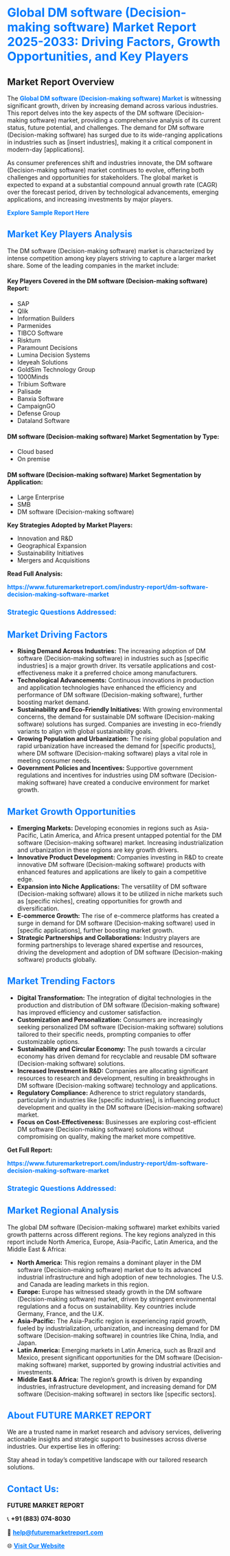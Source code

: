 <h1 style="color: #007BFF;">Global DM software (Decision-making software) Market Report 2025-2033: Driving Factors, Growth Opportunities, and Key Players</h1>

<section id="overview">
<h2>Market Report Overview</h2>
<p>The <a href="https://www.futuremarketreport.com/industry-report/dm-software-decision-making-software-market" style="color: #007BFF; text-decoration: none;"><strong>Global DM software (Decision-making software) Market</strong></a> is witnessing significant growth, driven by increasing demand across various industries. This report delves into the key aspects of the DM software (Decision-making software) market, providing a comprehensive analysis of its current status, future potential, and challenges. The demand for DM software (Decision-making software) has surged due to its wide-ranging applications in industries such as [insert industries], making it a critical component in modern-day [applications].</p>
<p>As consumer preferences shift and industries innovate, the DM software (Decision-making software) market continues to evolve, offering both challenges and opportunities for stakeholders. The global market is expected to expand at a substantial compound annual growth rate (CAGR) over the forecast period, driven by technological advancements, emerging applications, and increasing investments by major players.</p>
</section>

<section id="overview">
<p><a href="https://www.futuremarketreport.com/request-sample/reportId=112069" style="color: #007BFF; text-decoration: none;"><strong>Explore Sample Report Here</strong></a></p>
</section>

<section id="key-players">
<h2 style="color: #007BFF;">Market Key Players Analysis</h2>
<p>The DM software (Decision-making software) market is characterized by intense competition among key players striving to capture a larger market share. Some of the leading companies in the market include:</p>
<h4>Key Players Covered in the DM software (Decision-making software) Report:</h4>
<ul><li>SAP</li><li>Qlik</li><li>Information Builders</li><li>Parmenides</li><li>TIBCO Software</li><li>Riskturn</li><li>Paramount Decisions</li><li>Lumina Decision Systems</li><li>Ideyeah Solutions</li><li>GoldSim Technology Group</li><li>1000Minds</li><li>Tribium Software</li><li>Palisade</li><li>Banxia Software</li><li>CampaignGO</li><li>Defense Group</li><li>Dataland Software</li></ul>
<h4>DM software (Decision-making software) Market Segmentation by Type:</h4>
<ul><li>Cloud based</li><li>On premise</li></ul>

<h4>DM software (Decision-making software) Market Segmentation by Application:</h4>
<ul><li>Large Enterprise</li><li>SMB</li><li>DM software (Decision-making software)</li></ul>
<p><strong>Key Strategies Adopted by Market Players:</strong></p>
<ul>
<li>Innovation and R&D</li>
<li>Geographical Expansion</li>
<li>Sustainability Initiatives</li>
<li>Mergers and Acquisitions</li>
</ul>
</section>

<section>
<p><strong>Read Full Analysis: </strong></p><a href="https://www.futuremarketreport.com/industry-report/dm-software-decision-making-software-market" style="color: #007BFF; text-decoration: none;"><strong>https://www.futuremarketreport.com/industry-report/dm-software-decision-making-software-market</strong></a>
<h3 style="color: #007BFF;">Strategic Questions Addressed:</h3>
</section>

<section id="driving-factors">
<h2 style="color: #007BFF;">Market Driving Factors</h2>
<ul>
<li><strong>Rising Demand Across Industries:</strong> The increasing adoption of DM software (Decision-making software) in industries such as [specific industries] is a major growth driver. Its versatile applications and cost-effectiveness make it a preferred choice among manufacturers.</li>
<li><strong>Technological Advancements:</strong> Continuous innovations in production and application technologies have enhanced the efficiency and performance of DM software (Decision-making software), further boosting market demand.</li>
<li><strong>Sustainability and Eco-Friendly Initiatives:</strong> With growing environmental concerns, the demand for sustainable DM software (Decision-making software) solutions has surged. Companies are investing in eco-friendly variants to align with global sustainability goals.</li>
<li><strong>Growing Population and Urbanization:</strong> The rising global population and rapid urbanization have increased the demand for [specific products], where DM software (Decision-making software) plays a vital role in meeting consumer needs.</li>
<li><strong>Government Policies and Incentives:</strong> Supportive government regulations and incentives for industries using DM software (Decision-making software) have created a conducive environment for market growth.</li>
</ul>
</section>

<section id="growth-opportunities">
<h2 style="color: #007BFF;">Market Growth Opportunities</h2>
<ul>
<li><strong>Emerging Markets:</strong> Developing economies in regions such as Asia-Pacific, Latin America, and Africa present untapped potential for the DM software (Decision-making software) market. Increasing industrialization and urbanization in these regions are key growth drivers.</li>
<li><strong>Innovative Product Development:</strong> Companies investing in R&D to create innovative DM software (Decision-making software) products with enhanced features and applications are likely to gain a competitive edge.</li>
<li><strong>Expansion into Niche Applications:</strong> The versatility of DM software (Decision-making software) allows it to be utilized in niche markets such as [specific niches], creating opportunities for growth and diversification.</li>
<li><strong>E-commerce Growth:</strong> The rise of e-commerce platforms has created a surge in demand for DM software (Decision-making software) used in [specific applications], further boosting market growth.</li>
<li><strong>Strategic Partnerships and Collaborations:</strong> Industry players are forming partnerships to leverage shared expertise and resources, driving the development and adoption of DM software (Decision-making software) products globally.</li>
</ul>
</section>

<section id="trending-factors">
<h2 style="color: #007BFF;">Market Trending Factors</h2>
<ul>
<li><strong>Digital Transformation:</strong> The integration of digital technologies in the production and distribution of DM software (Decision-making software) has improved efficiency and customer satisfaction.</li>
<li><strong>Customization and Personalization:</strong> Consumers are increasingly seeking personalized DM software (Decision-making software) solutions tailored to their specific needs, prompting companies to offer customizable options.</li>
<li><strong>Sustainability and Circular Economy:</strong> The push towards a circular economy has driven demand for recyclable and reusable DM software (Decision-making software) solutions.</li>
<li><strong>Increased Investment in R&D:</strong> Companies are allocating significant resources to research and development, resulting in breakthroughs in DM software (Decision-making software) technology and applications.</li>
<li><strong>Regulatory Compliance:</strong> Adherence to strict regulatory standards, particularly in industries like [specific industries], is influencing product development and quality in the DM software (Decision-making software) market.</li>
<li><strong>Focus on Cost-Effectiveness:</strong> Businesses are exploring cost-efficient DM software (Decision-making software) solutions without compromising on quality, making the market more competitive.</li>
</ul>
</section>

<section>
<p><strong>Get Full Report: </strong></p><a href="https://www.futuremarketreport.com/industry-report/dm-software-decision-making-software-market" style="color: #007BFF; text-decoration: none;"><strong>https://www.futuremarketreport.com/industry-report/dm-software-decision-making-software-market</strong></a>
<h3 style="color: #007BFF;">Strategic Questions Addressed:</h3>
</section>


<section id="regional-analysis">
<h2 style="color: #007BFF;">Market Regional Analysis</h2>
<p>The global DM software (Decision-making software) market exhibits varied growth patterns across different regions. The key regions analyzed in this report include North America, Europe, Asia-Pacific, Latin America, and the Middle East & Africa:</p>
<ul>
<li><strong>North America:</strong> This region remains a dominant player in the DM software (Decision-making software) market due to its advanced industrial infrastructure and high adoption of new technologies. The U.S. and Canada are leading markets in this region.</li>
<li><strong>Europe:</strong> Europe has witnessed steady growth in the DM software (Decision-making software) market, driven by stringent environmental regulations and a focus on sustainability. Key countries include Germany, France, and the U.K.</li>
<li><strong>Asia-Pacific:</strong> The Asia-Pacific region is experiencing rapid growth, fueled by industrialization, urbanization, and increasing demand for DM software (Decision-making software) in countries like China, India, and Japan.</li>
<li><strong>Latin America:</strong> Emerging markets in Latin America, such as Brazil and Mexico, present significant opportunities for the DM software (Decision-making software) market, supported by growing industrial activities and investments.</li>
<li><strong>Middle East & Africa:</strong> The region’s growth is driven by expanding industries, infrastructure development, and increasing demand for DM software (Decision-making software) in sectors like [specific sectors].</li>
</ul>
</section>

<footer>
<h2 style="color: #007BFF;">About FUTURE MARKET REPORT</h2>
<p>We are a trusted name in market research and advisory services, delivering actionable insights and strategic support to businesses across diverse industries. Our expertise lies in offering:</p>

<p>Stay ahead in today’s competitive landscape with our tailored research solutions.</p>

<h2 style="color: #007BFF;">Contact Us:</h2>
<p><strong>FUTURE MARKET REPORT</strong></p>
<p>📞 <strong>+91 (883) 074-8030</strong></p>
<p>📧 <strong><a href="mailto:help@futuremarketreport.com" style="color: #007BFF;">help@futuremarketreport.com</a></strong></p>
<p>🌐 <strong><a href="https://www.futuremarketreport.com/" style="color: #007BFF;">Visit Our Website</a></strong></p>
</footer>